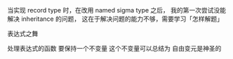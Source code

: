 当实现 record type 时，在改用 named sigma type 之后，
我的第一次尝试没能解决 inheritance 的问题，
这在于解决问题的能力不够，需要学习「怎样解题」

表达式之舞

处理表达式的函数
要保持一个不变量
这个不变量可以总结为
自由变元是神圣的
